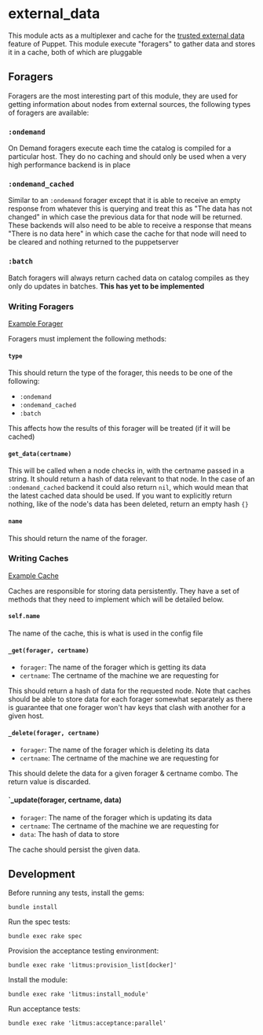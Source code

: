 # external_data

This module acts as a multiplexer and cache for the [trusted external data](https://tickets.puppetlabs.com/browse/PUP-9994) feature of Puppet. This module execute "foragers" to gather data and stores it in a cache, both of which are pluggable

## Foragers

Foragers are the most interesting part of this module, they are used for getting information about nodes from external sources, the following types of foragers are available:

### `:ondemand`

On Demand foragers execute each time the catalog is compiled for a particular host. They do no caching and should only be used when a very high performance backend is in place

### `:ondemand_cached`

Similar to an `:ondemand` forager except that it is able to receive an empty response from whatever this is querying and treat this as "The data has not changed" in which case the previous data for that node will be returned. These backends will also need to be able to receive a response that means "There is no data here" in which case the cache for that node will need to be cleared and nothing returned to the puppetserver

### `:batch`

Batch foragers will always return cached data on catalog compiles as they only do updates in batches. **This has yet to be implemented**

### Writing Foragers

[Example Forager](https://github.com/dylanratcliffe/puppet-external_data/blob/master/lib/puppet_x/external_data/forager/example.rb)

Foragers must implement the following methods:

#### `type`

This should return the type of the forager, this needs to be one of the following:

* `:ondemand`
* `:ondemand_cached`
* `:batch`

This affects how the results of this forager will be treated (if it will be cached)

#### `get_data(certname)`

This will be called when a node checks in, with the certname passed in a string. It should return a hash of data relevant to that node. In the case of an `:ondemand_cached` backend it could also return `nil`, which would mean that the latest cached data should be used. If you want to explicitly return nothing, like of the node's data has been deleted, return an empty hash `{}`

#### `name`

This should return the name of the forager.

### Writing Caches

[Example Cache](https://github.com/dylanratcliffe/puppet-external_data/blob/master/lib/puppet_x/external_data/cache/disk.rb)

Caches are responsible for storing data persistently. They have a set of methods that they need to implement which will be detailed below.

#### `self.name`

The name of the cache, this is what is used in the config file

#### `_get(forager, certname)`

* `forager`: The name of the forager which is getting its data
* `certname`: The certname of the machine we are requesting for

This should return a hash of data for the requested node. Note that caches should be able to store data for each forager somewhat separately as there is guarantee that one forager won't hav keys that clash with another for a given host.

#### `_delete(forager, certname)`

* `forager`: The name of the forager which is deleting its data
* `certname`: The certname of the machine we are requesting for

This should delete the data for a given forager & certname combo. The return value is discarded.

#### `_update(forager, certname, data)

* `forager`: The name of the forager which is updating its data
* `certname`: The certname of the machine we are requesting for
* `data`: The hash of data to store

The cache should persist the given data.

## Development

Before running any tests, install the gems:

```shell
bundle install
```

Run the spec tests:

```shell
bundle exec rake spec
```

Provision the acceptance testing environment:

```shell
bundle exec rake 'litmus:provision_list[docker]'
```

Install the module:

```shell
bundle exec rake 'litmus:install_module'
```

Run acceptance tests:

```shell
bundle exec rake 'litmus:acceptance:parallel'
```

